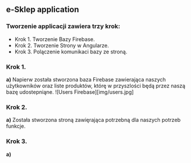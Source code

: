 ## e-Sklep application
### Tworzenie applicacji zawiera trzy krok:
- Krok 1. Tworzenie Bazy Firebase.
- Krok 2. Tworzenie Strony w Angularze.
- Krok 3. Polączenie komunikaci bazy ze stroną. 

### Krok 1.
**a)** Napierw została stworzona baza Firebase zawierająca naszych użytkowników oraz liste produktów, którę  w przyszlości będą przez naszą bazę udostepniąne.
![Users Firebase][img/users.jpg]

### Krok 2.
**a)** Została stworzona stroną zawięrająca potrzebną dla naszych potrzeb funkcje.

### Krok 3.
**a)**
